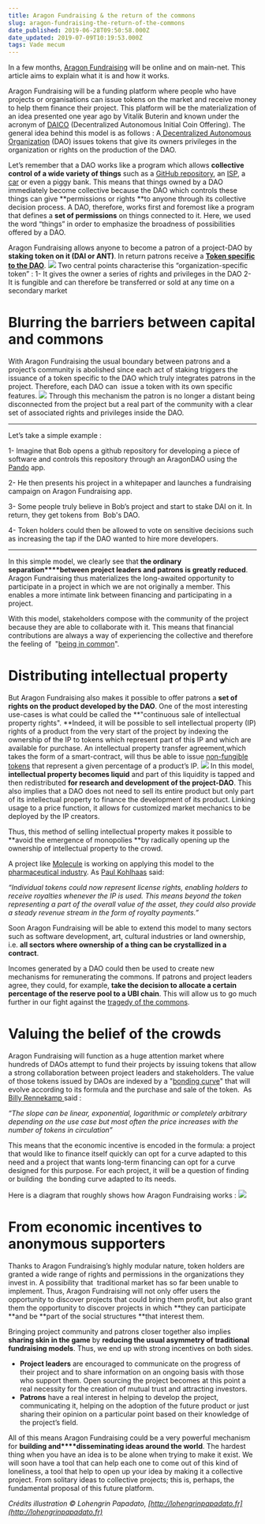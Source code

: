 ```yaml
---
title: Aragon Fundraising & the return of the commons
slug: aragon-fundraising-the-return-of-the-commons
date_published: 2019-06-28T09:50:58.000Z
date_updated: 2019-07-09T10:19:53.000Z
tags: Vade mecum
---
```


In a few months, [Aragon Fundraising](https://blog.aragon.org/introducing-aragon-fundraising/) will be online and on main-net. This article aims to explain what it is and how it works.

Aragon Fundraising will be a funding platform where people who have projects or organisations can issue tokens on the market and receive money to help them finance their project. This platform will be the materialization of an idea presented one year ago by Vitalik Buterin and known under the acronym of [DAICO](https://ethresear.ch/t/explanation-of-daicos/465) (Decentralized Autonomous Initial Coin Offering). The general idea behind this model is as follows : A[ Decentralized Autonomous Organization](https://en.wikipedia.org/wiki/Decentralized_autonomous_organization) (DAO) issues tokens that give its owners privileges in the organization or rights on the production of the DAO.

Let’s remember that a DAO works like a program which allows **collective control of a wide variety of things** such as a [GitHub repository](https://rinkeby.aragon.org/#/0xe048d120Be1aEf0D198437f7f8752F64618FD02A/), an [ISP](https://althea.org/), a [car](https://twitter.com/licuende/status/1087228694983258113) or even a piggy bank. This means that things owned by a DAO immediately become collective because the DAO which controls these things can give **permissions or rights **to anyone through its collective decision process. A DAO, therefore, works first and foremost like a program that defines a **set of permissions** on things connected to it. Here, we used the word “things” in order to emphasize the broadness of possibilities offered by a DAO.

Aragon Fundraising allows anyone to become a patron of a project-DAO by **staking token on it (DAI or ANT)**. In return patrons receive a [**Token specific to the DAO**](https://blog.simondlr.com/patronage-as-an-asset-class).
![](/content/images/2019/06/Patrons-DAO.png)
Two central points characterise this “organization-specific token” :
1- It gives the owner a series of rights and privileges in the DAO
2- It is fungible and can therefore be transferred or sold at any time on a secondary market

# Blurring the barriers between capital and commons

With Aragon Fundraising the usual boundary between patrons and a project’s community is abolished since each act of staking triggers the issuance of a token specific to the DAO which truly integrates patrons in the project. Therefore, each DAO can  issue a token with its own specific features.
![](/content/images/2019/06/DAICO.png)
Through this mechanism the patron is no longer a distant being disconnected from the project but a real part of the community with a clear set of associated rights and privileges inside the DAO.

---

Let’s take a simple example :

1- Imagine that Bob opens a github repository for developing a piece of software and controls this repository through an AragonDAO using the [Pando](https://forum.aragon.org/t/pando-live-on-rinkeby/712) app.

2- He then presents his project in a whitepaper and launches a fundraising campaign on Aragon Fundraising app.

3- Some people truly believe in Bob’s project and start to stake DAI on it. In return, they get tokens from  Bob's DAO.

4- Token holders could then be allowed to vote on sensitive decisions such as increasing the tap if the DAO wanted to hire more developers. 

---

In this simple model, we clearly see that **the ordinary separation****between project leaders and patrons is greatly reduced**. Aragon Fundraising thus materializes the long-awaited opportunity to participate in a project in which we are not originally a member. This enables a more intimate link between financing and participating in a project.

With this model, stakeholders compose with the community of the project because they are able to collaborate with it. This means that financial contributions are always a way of experiencing the collective and therefore the feeling of  "[being in common](http://novi.uciteljneznalica.org/PDF/arhiva%20autora/104_Of%20Being-in-Common%20-%20Jean-Luc%20Nancy.pdf)".

# Distributing intellectual property

But Aragon Fundraising also makes it possible to offer patrons a **set of rights on the product developed by the DAO**. One of the most interesting use-cases is what could be called the **"continuous sale of intellectual property rights". **Indeed, it will be possible to sell intellectual property (IP) rights of a product from the very start of the project by indexing the ownership of the IP to tokens which represent part of this IP and which are available for purchase. An intellectual property transfer agreement,which takes the form of a smart-contract, will thus be able to issue [non-fungible tokens](https://en.wikipedia.org/wiki/Non-fungible_token) that represent a given percentage of a product’s IP.
![](/content/images/2019/06/IPRights.png)
In this model, **intellectual property becomes liquid** and part of this liquidity is tapped and then redistributed **for research and development of the project-DAO**. This also implies that a DAO does not need to sell its entire product but only part of its intellectual property to finance the development of its product. Linking usage to a price function, it allows for customized market mechanics to be deployed by the IP creators.

Thus, this method of selling intellectual property makes it possible to **avoid the emergence of monopolies **by radically opening up the ownership of intellectual property to the crowd.

A project like [Molecule](https://twitter.com/Molecule_to) is working on applying this model to the [pharmaceutical industry](https://twitter.com/LinumLabs). As [Paul Kohlhaas](https://tokeneconomy.co/token-bonding-curves-in-practice-3eb904720cb8) said:

*“Individual tokens could now represent license rights, enabling holders to receive royalties whenever the IP is used. This means beyond the token representing a part of the overall value of the asset, they could also provide a steady revenue stream in the form of royalty payments.”*

Soon Aragon Fundraising will be able to extend this model to many sectors such as software development, art, cultural industries or land ownership, i.e. **all sectors where ownership of a thing can be crystallized in a contract**. 

Incomes generated by a DAO could then be used to create new mechanisms for remunerating the commons. If patrons and project leaders agree, they could, for example, **take the decision to allocate a certain percentage of the reserve pool to a UBI chain**. This will allow us to go much further in our fight against the [tragedy of the commons](https://en.wikipedia.org/wiki/Tragedy_of_the_commons).

# Valuing the belief of the crowds

Aragon Fundraising will function as a huge attention market where hundreds of DAOs attempt to fund their projects by issuing tokens that allow a strong collaboration between project leaders and stakeholders. The value of those tokens issued by DAOs are indexed by a "[bonding curve](https://medium.com/@simondlr/tokens-2-0-curved-token-bonding-in-curation-markets-1764a2e0bee5)" that will evolve according to its formula and the purchase and sale of the token.  As [Billy Rennekamp ](https://medium.com/@billyrennekamp/re-fungible-token-rft-297003592769)said : 

*“The slope can be linear, exponential, logarithmic or completely arbitrary depending on the use case but most often the price increases with the number of tokens in circulation”*

This means that the economic incentive is encoded in the formula: a project that would like to finance itself quickly can opt for a curve adapted to this need and a project that wants long-term financing can opt for a curve designed for this purpose. For each project, it will be a question of finding or building  the bonding curve adapted to its needs.

Here is a diagram that roughly shows how Aragon Fundraising works :
![](/content/images/2019/06/ValueCurve.png)
# From economic incentives to anonymous supporters

Thanks to Aragon Fundraising’s highly modular nature, token holders are granted a wide range of rights and permissions in the organizations they invest in. A possibility that  traditional market has so far been unable to implement. Thus, Aragon Fundraising will not only offer users the opportunity to discover projects that could bring them profit, but also grant them the opportunity to discover projects in which **they can participate **and be **part of the social structures **that interest them. 

Bringing project community and patrons closer together also implies **sharing skin in the game** by **reducing the usual asymmetry of traditional fundraising models**. Thus, we end up with strong incentives on both sides.

- **Project leaders** are encouraged to communicate on the progress of their project and to share information on an ongoing basis with those who support them. Open sourcing the project becomes at this point a real necessity for the creation of mutual trust and attracting investors.
- **Patrons** have a real interest in helping to develop the project, communicating it, helping on the adoption of the future product or just sharing their opinion on a particular point based on their knowledge of the project’s field.

All of this means Aragon Fundraising could be a very powerful mechanism for **building and****disseminating ideas around the world**. The hardest thing when you have an idea is to be alone when trying to make it exist. We will soon have a tool that can help each one to come out of this kind of loneliness, a tool that help to open up your idea by making it a collective project. From solitary ideas to collective projects; this is, perhaps, the fundamental proposal of this future platform.

*Crédits illustration © Lohengrin Papadato, [http://lohengrinpapadato.fr](http://lohengrinpapadato.fr)*
